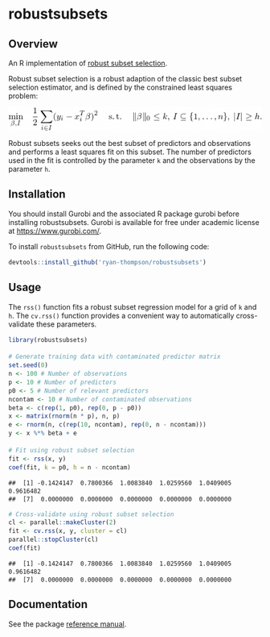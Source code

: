 


# robustsubsets

## Overview

An R implementation of [robust subset
selection](https://arxiv.org/abs/2005.08217).

Robust subset selection is a robust adaption of the classic best subset
selection estimator, and is defined by the constrained least squares
problem:

![](man/figures/README-equation.png)<!-- -->

Robust subsets seeks out the best subset of predictors and observations
and performs a least squares fit on this subset. The number of
predictors used in the fit is controlled by the parameter `k` and the
observations by the parameter `h`.

## Installation

You should install Gurobi and the associated R package gurobi before
installing robustsubsets. Gurobi is available for free under academic
license at <https://www.gurobi.com/>.

To install `robustsubsets` from GitHub, run the following code:

``` r
devtools::install_github('ryan-thompson/robustsubsets')
```

## Usage

The `rss()` function fits a robust subset regression model for a grid of
`k` and `h`. The `cv.rss()` function provides a convenient way to
automatically cross-validate these parameters.

``` r
library(robustsubsets)

# Generate training data with contaminated predictor matrix
set.seed(0)
n <- 100 # Number of observations
p <- 10 # Number of predictors
p0 <- 5 # Number of relevant predictors
ncontam <- 10 # Number of contaminated observations
beta <- c(rep(1, p0), rep(0, p - p0))
x <- matrix(rnorm(n * p), n, p)
e <- rnorm(n, c(rep(10, ncontam), rep(0, n - ncontam)))
y <- x %*% beta + e

# Fit using robust subset selection
fit <- rss(x, y)
coef(fit, k = p0, h = n - ncontam)
```

    ##  [1] -0.1424147  0.7800366  1.0083840  1.0259560  1.0409005  0.9616482
    ##  [7]  0.0000000  0.0000000  0.0000000  0.0000000  0.0000000

``` r
# Cross-validate using robust subset selection
cl <- parallel::makeCluster(2)
fit <- cv.rss(x, y, cluster = cl)
parallel::stopCluster(cl)
coef(fit)
```

    ##  [1] -0.1424147  0.7800366  1.0083840  1.0259560  1.0409005  0.9616482
    ##  [7]  0.0000000  0.0000000  0.0000000  0.0000000  0.0000000

## Documentation

See the package [reference manual](robustsubsets_1.1.0.pdf).
